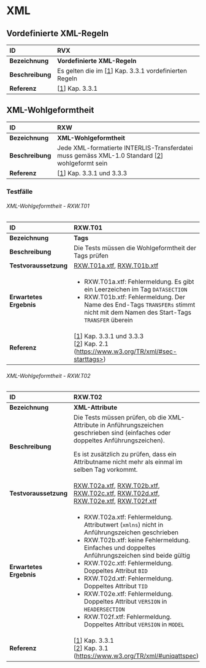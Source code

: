 # XML

## Vordefinierte XML-Regeln
|ID|RVX
|:--|:--
|**Bezeichnung**|**Vordefinierte XML-Regeln**
|**Beschreibung**|Es gelten die im [[1]] Kap. 3.3.1 vordefinierten Regeln
|**Referenz**|[[1]] Kap. 3.3.1

## XML-Wohlgeformtheit
|ID|RXW
|:--|:--
|**Bezeichnung**|**XML-Wohlgeformtheit**
|**Beschreibung**|Jede XML-formatierte INTERLIS-Transferdatei muss gemäss XML-1.0 Standard [[2]] wohlgeformt sein
|**Referenz**|[[1]] Kap. 3.3.1 und 3.3.3

### Testfälle
###### XML-Wohlgeformtheit - RXW.T01
|ID|RXW.T01
|:--|:--
|**Bezeichnung**|**Tags**
|**Beschreibung**|Die Tests müssen die Wohlgeformtheit der Tags prüfen
|**Testvoraussetzung**|[RXW.T01a.xtf](../data/RXW.T01a.xtf), [RXW.T01b.xtf](../data/RXW.T01b.xtf)
|**Erwartetes Ergebnis**|<ul><li>RXW.T01a.xtf: Fehlermeldung. Es gibt ein Leerzeichen im Tag ```DATASECTION```</li><li>RXW.T01b.xtf: Fehlermeldung. Der Name des End-Tags ```TRANSFERs``` stimmt nicht mit dem Namen des Start-Tags ```TRANSFER``` überein</li></ul>
|**Referenz**|[[1]] Kap. 3.3.1 und 3.3.3 <br/>[[2]] Kap. 2.1 (https://www.w3.org/TR/xml/#sec-starttags>)

###### XML-Wohlgeformtheit - RXW.T02
|ID|RXW.T02
|:--|:--
|**Bezeichnung**|**XML-Attribute**
|**Beschreibung**|Die Tests müssen prüfen, ob die XML-Attribute in Anführungszeichen geschrieben sind (einfaches oder doppeltes Anführungszeichen). <p>Es ist zusätzlich zu prüfen, dass ein Attributname nicht mehr als einmal im selben Tag vorkommt.</p>
|**Testvoraussetzung**|[RXW.T02a.xtf](../data/RXW.T02a.xtf), [RXW.T02b.xtf](../data/RXW.T02b.xtf), [RXW.T02c.xtf](../data/RXW.T02c.xtf), [RXW.T02d.xtf](../data/RXW.T02d.xtf), [RXW.T02e.xtf](../data/RXW.T02e.xtf), [RXW.T02f.xtf](../data/RXW.T02f.xtf)
|**Erwartetes Ergebnis**|<ul><li>RXW.T02a.xtf: Fehlermeldung. Attributwert (```xmlns```) nicht in Anführungszeichen geschrieben</li><li>RXW.T02b.xtf: keine Fehlermeldung. Einfaches und doppeltes Anführungszeichen sind beide gültig</li><li>RXW.T02c.xtf: Fehlermeldung. Doppeltes Attribut ```BID```</li><li>RXW.T02d.xtf: Fehlermeldung. Doppeltes Attribut ```TID```</li><li>RXW.T02e.xtf: Fehlermeldung. Doppeltes Attribut ``VERSION`` in ``HEADERSECTION``</li><li>RXW.T02f.xtf: Fehlermeldung. Doppeltes Attribut ``VERSION`` in ``MODEL``</li></ul>
|**Referenz**|[[1]] Kap. 3.3.1<br/>[[2]] Kap. 3.1 (https://www.w3.org/TR/xml/#uniqattspec)

[1]: bib.md#1-kogis-interlis-2--referenzhandbuch-13042006
[2]: bib.md#2-w3c-extensible-markup-language-xml-10-fifth-edition-26112008
